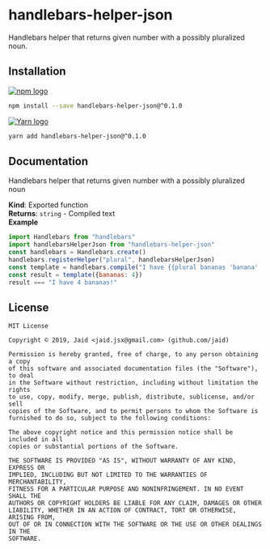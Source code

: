 # handlebars-helper-json


Handlebars helper that returns given number with a possibly pluralized noun.

## Installation
<a href='https://npmjs.com/package/handlebars-helper-json'><img alt='npm logo' src='https://github.com/Jaid/action-readme/raw/master/images/base-assets/npm.png'/></a>
```bash
npm install --save handlebars-helper-json@^0.1.0
```
<a href='https://yarnpkg.com/package/handlebars-helper-json'><img alt='Yarn logo' src='https://github.com/Jaid/action-readme/raw/master/images/base-assets/yarn.png'/></a>
```bash
yarn add handlebars-helper-json@^0.1.0
```



## Documentation
Handlebars helper that returns given number with a possibly pluralized noun

**Kind**: Exported function  
**Returns**: <code>string</code> - Compiled text  
**Example**  
```javascript
import Handlebars from "handlebars"
import handlebarsHelperJson from "handlebars-helper-json"
const handlebars = Handlebars.create()
handlebars.registerHelper("plural", handlebarsHelperJson)
const template = handlebars.compile("I have {{plural bananas 'banana' 'bananas'}}!")
const result = template({bananas: 4})
result === "I have 4 bananas!"
```


## License
```text
MIT License

Copyright © 2019, Jaid <jaid.jsx@gmail.com> (github.com/jaid)

Permission is hereby granted, free of charge, to any person obtaining a copy
of this software and associated documentation files (the "Software"), to deal
in the Software without restriction, including without limitation the rights
to use, copy, modify, merge, publish, distribute, sublicense, and/or sell
copies of the Software, and to permit persons to whom the Software is
furnished to do so, subject to the following conditions:

The above copyright notice and this permission notice shall be included in all
copies or substantial portions of the Software.

THE SOFTWARE IS PROVIDED "AS IS", WITHOUT WARRANTY OF ANY KIND, EXPRESS OR
IMPLIED, INCLUDING BUT NOT LIMITED TO THE WARRANTIES OF MERCHANTABILITY,
FITNESS FOR A PARTICULAR PURPOSE AND NONINFRINGEMENT. IN NO EVENT SHALL THE
AUTHORS OR COPYRIGHT HOLDERS BE LIABLE FOR ANY CLAIM, DAMAGES OR OTHER
LIABILITY, WHETHER IN AN ACTION OF CONTRACT, TORT OR OTHERWISE, ARISING FROM,
OUT OF OR IN CONNECTION WITH THE SOFTWARE OR THE USE OR OTHER DEALINGS IN THE
SOFTWARE.
```
